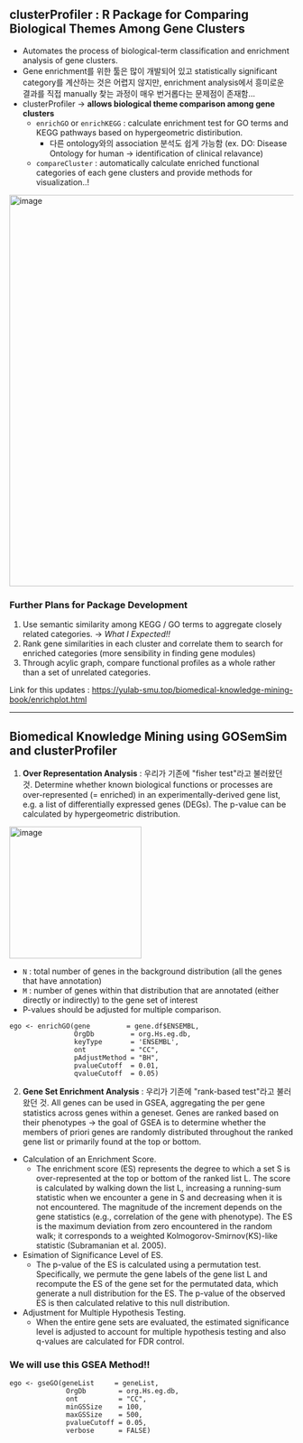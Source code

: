 ## clusterProfiler : R Package for Comparing Biological Themes Among Gene Clusters
- Automates the process of biological-term classification and enrichment analysis of gene clusters.
- Gene enrichment를 위한 툴은 많이 개발되어 있고 statistically significant category를 계산하는 것은 어렵지 않지만, enrichment analysis에서 흥미로운 결과를 직접 manually 찾는 과정이 매우 번거롭다는 문제점이 존재함...
- clusterProfiler -> **allows biological theme comparison among gene clusters**
  - `enrichGO` or `enrichKEGG` : calculate enrichment test for GO terms and KEGG pathways based on hypergeometric distiribution.
    -  다른 ontology와의 association 분석도 쉽게 가능함 (ex. DO: Disease Ontology for human -> identification of clinical relavance)
  - `compareCluster` : automatically calculate enriched functional categories of each gene clusters and provide methods for visualization..!

<img width="694" alt="image" src="https://user-images.githubusercontent.com/47490862/207292336-1294f458-846e-422b-b248-a531b87cccdd.png">

### Further Plans for Package Development
1. Use semantic similarity among KEGG / GO terms to aggregate closely related categories. -> *What I Expected!!*
2. Rank gene similarities in each cluster and correlate them to search for enriched categories (more sensibility in finding gene modules)
3. Through acylic graph, compare functional profiles as a whole rather than a set of unrelated categories.

Link for this updates : https://yulab-smu.top/biomedical-knowledge-mining-book/enrichplot.html

-------------------

## Biomedical Knowledge Mining using GOSemSim and clusterProfiler

1. **Over Representation Analysis** : 우리가 기존에 "fisher test"라고 불러왔던 것. Determine whether known biological functions or processes are over-represented (= enriched) in an experimentally-derived gene list, e.g. a list of differentially expressed genes (DEGs). The p-value can be calculated by hypergeometric distribution.
<img width="234" alt="image" src="https://user-images.githubusercontent.com/47490862/207297550-45e79541-afbc-4b3b-8211-08d36029b853.png">

- `N` : total number of genes in the background distribution (all the genes that have annotation)
- `M` : number of genes within that distribution that are annotated (either directly or indirectly) to the gene set of interest
- P-values should be adjusted for multiple comparison.

```
ego <- enrichGO(gene         = gene.df$ENSEMBL,
                OrgDb         = org.Hs.eg.db,
                keyType       = 'ENSEMBL',
                ont           = "CC",
                pAdjustMethod = "BH",
                pvalueCutoff  = 0.01,
                qvalueCutoff  = 0.05)
```

 2. **Gene Set Enrichment Analysis** : 우리가 기존에 "rank-based test"라고 불러왔던 것. All genes can be used in GSEA, aggregating the per gene statistics across genes within a geneset. Genes are ranked based on their phenotypes -> the goal of GSEA is to determine whether the members of priori genes are randomly distributed throughout the ranked gene list or primarily found at the top or bottom.

- Calculation of an Enrichment Score.
  - The enrichment score (ES) represents the degree to which a set S is over-represented at the top or bottom of the ranked list L. The score is calculated by walking down the list L, increasing a running-sum statistic when we encounter a gene in S and decreasing when it is not encountered. The magnitude of the increment depends on the gene statistics (e.g., correlation of the gene with phenotype). The ES is the maximum deviation from zero encountered in the random walk; it corresponds to a weighted Kolmogorov-Smirnov(KS)-like statistic (Subramanian et al. 2005).
- Esimation of Significance Level of ES.
  - The p-value of the ES is calculated using a permutation test. Specifically, we permute the gene labels of the gene list L and recompute the ES of the gene set for the permutated data, which generate a null distribution for the ES. The p-value of the observed ES is then calculated relative to this null distribution.
- Adjustment for Multiple Hypothesis Testing.
  - When the entire gene sets are evaluated, the estimated significance level is adjusted to account for multiple hypothesis testing and also q-values are calculated for FDR control.

### We will use this GSEA Method!!

```
ego <- gseGO(geneList     = geneList,
              OrgDb        = org.Hs.eg.db,
              ont          = "CC",
              minGSSize    = 100,
              maxGSSize    = 500,
              pvalueCutoff = 0.05,
              verbose      = FALSE)
```





